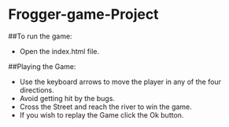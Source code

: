 # Frogger-game-Project

##To run the game:
* Open the index.html file.

##Playing the Game:

* Use the keyboard arrows to move the player in any of the four directions.
* Avoid getting hit by the bugs.
* Cross the Street and reach the river to win the game.
* If you wish to replay the Game click the Ok button.

